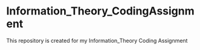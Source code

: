 # Information_Theory_CodingAssignment
This repository is created for my Information_Theory Coding Assignment
